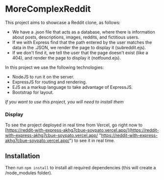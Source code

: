 # MoreComplexReddit
This project aims to showcase a Reddit clone, as follows:

- We have a .json file that acts as a database, where there is information about posts, descriptions, images, reddits, and fictitious users.
- If we with Express find that the path entered by the user matches the data in the .JSON, we render the page to display it (subreddit.ejs).
- If we don't find it, we tell the user that the page doesn't exist (like a 404), and render the page to display it (notfound.ejs).

In this project we use the following technologies:
- NodeJS to run it on the server.
- ExpressJS for routing and rendering.
- EJS as a markup language to take advantage of ExpressJS.
- Bootstrap for layout.

*If you want to use this project, you will need to install them*

### Display
To see the project deployed in real time from Vercel, go right now to [https://reddit-with-express-akhg7cbue-soypato.vercel.app/](https://reddit-with-express-akhg7cbue-soypato.vercel.app/ "https://reddit-with-express-akhg7cbue-soypato.vercel.app/") to see it in real time.

## Installation
Then run `npm install` to install all required dependencies (this will create a /node_modules folder).


